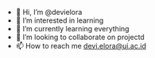 - 👋 Hi, I’m @devielora
- 👀 I’m interested in learning
- 🌱 I’m currently learning everything
- 💞️ I’m looking to collaborate on projectd
- 📫 How to reach me devi.elora@ui.ac.id

<!---
devielora/devielora is a ✨ special ✨ repository because its `README.md` (this file) appears on your GitHub profile.
You can click the Preview link to take a look at your changes.
--->
